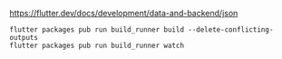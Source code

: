 

https://flutter.dev/docs/development/data-and-backend/json

```
flutter packages pub run build_runner build --delete-conflicting-outputs
flutter packages pub run build_runner watch
```